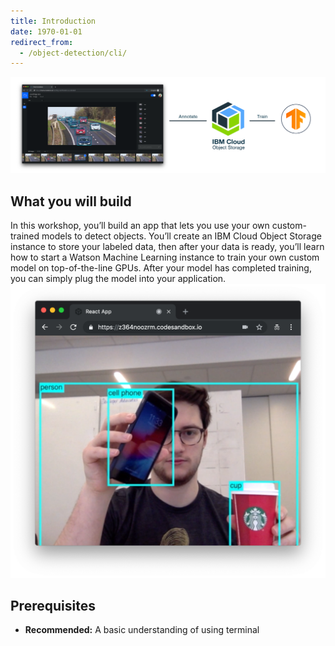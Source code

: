 ```yaml
---
title: Introduction
date: 1970-01-01
redirect_from:
  - /object-detection/cli/
---
```


![](assets/main.png)

## What you will build
In this workshop, you’ll build an app that lets you use your own custom-trained models to detect objects. You’ll create an IBM Cloud Object Storage instance to store your labeled data, then after your data is ready, you’ll learn how to start a Watson Machine Learning instance to train your own custom model on top-of-the-line GPUs. After your model has completed training, you can simply plug the model into your application.
![](assets/main_image.png)

## Prerequisites
* **Recommended:** A basic understanding of using terminal
